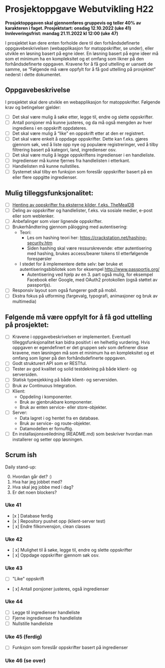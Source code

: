 # Prosjektoppgave Webutvikling H22

**Prosjektoppgaven skal gjennomføres gruppevis og teller 40% av karakteren i faget.
Prosjektstart: onsdag 12.10.2022 (uke 41)
Innleveringsfrist: mandag 21.11.2022 kl 12:00 (uke 47)**

I prosjektet kan dere enten forholde dere til den forhåndsdefinerte oppgavebeskrivelsen
(webapplikasjon for matoppskrifter, se under), eller utvikle en løsning basert på egne ideer. En
løsning basert på egne ideer må som et minimum ha en kompleksitet og et omfang som likner
på den forhåndsdefinerte oppgaven. Kravene for å få god uttelling er uansett de samme, se
“Følgende må være oppfylt for å få god uttelling på prosjektet” nederst i dette dokumentet.

## Oppgavebeskrivelse

I prosjektet skal dere utvikle en webapplikasjon for matoppskrifter. Følgende krav og betingelser
gjelder:

-   [ ] Det skal være mulig å søke etter, legge til, endre og slette oppskrifter.
-   [ ] Antall porsjoner må kunne justeres, og da må også mengden av hver ingrediens i en oppskrift oppdateres.
-   [ ] Det skal være mulig å “like” en oppskrift etter at den er registrert.
-   [ ] Det skal være enkelt å oppdage oppskrifter. Dette kan f.eks. gjøres gjennom søk, ved å liste opp nye og populære registreringer, ved å tilby filtrering basert på kategori, land, ingredienser osv.
-   [ ] Det skal være mulig å legge oppskriftens ingredienser i en handleliste.
-   [ ] Ingredienser må kunne fjernes fra handlelisten i etterkant.
-   [ ] Handlelisten må kunne nullstilles.
-   [ ] Systemet skal tilby en funksjon som foreslår oppskrifter basert på en eller flere oppgitte ingredienser.

## Mulig tilleggsfunksjonalitet:

-   [ ] [Henting av oppskrifter fra eksterne kilder, f.eks. TheMealDB](https://www.themealdb.com/api.php)
-   [ ] Deling av oppskrifter og handlelister, f.eks. via sosiale medier, e-post eller som weblenker.
-   [ ] Anbefalinger som viser lignende oppskrifter.
-   [ ] Brukerhåndtering gjennom pålogging med autentisering:
    -   Teori:
        -   Les om hashing teori her: https://crackstation.net/hashing-security.htm
        -   Siden hashing skal være ressurskrevende: etter autentisering med hashing, brukes access/bearer tokens til etterfølgende forespørsler
    -   I stedet for å implementere dette selv: bør bruke et autentiseringsbibliotek som for eksempel http://www.passportjs.org/
        -   Autentisering ved hjelp av en 3. part også mulig, for eksempel Facebook eller Google, med OAuth2 protokollen (også støttet av passportjs).
-   [ ] Responsiv layout som også fungerer godt på mobil.
-   [ ] Ekstra fokus på utforming (fargevalg, typografi, animasjoner og bruk av multimedia)

## Følgende må være oppfylt for å få god uttelling på prosjektet:

-   [ ] Kravene i oppgavebeskrivelsen er implementert. Eventuell tilleggsfunksjonalitet kan bidra positivt i en helhetlig vurdering. Hvis oppgaven er egendefinert er det gruppen selv som definerer disse kravene, men løsningen må som et minimum ha en kompleksitet og et omfang som ligner på den forhåndsdefinerte oppgaven.
-   [ ] Godt strukturert API som er RESTful.
-   [ ] Tester av god kvalitet og solid testdekning på både klient- og serversiden.
-   [ ] Statisk typesjekking på både klient- og serversiden.
-   [ ] Bruk av Continuous Integration.
-   [ ] Klient:
    -   Oppdeling i komponenter.
    -   Bruk av gjenbrukbare komponenter.
    -   Bruk av enten service- eller store-objekter.
-   [ ] Server:
    -   Data lagret i og hentet fra en database.
    -   Bruk av service- og route-objekter.
    -   Datamodellen er fornuftig.
-   [ ] En installasjonsveiledning (README.md) som beskriver hvordan man installerer og setter opp løsningen.

## Scrum ish

Daily stand-up:

0. Hvordan går det? :)
1. Hva har jeg jobbet med?
2. Hva skal jeg jobbe med i dag?
3. Er det noen blockers?

### Uke 41

-   [x ] Database ferdig
-   [x ] Repository pushet opp (klient-server test)
-   [ x] Endre filkonvensjon, clean classes

### Uke 42

-   [ x] Mulighet til å søke, legge til, endre og slette oppskrifter
-   [ x] Oppdage oppskrifter gjennom søk osv.

### Uke 43

-   [ ] "Like" oppskrift
-   [ x] Antall porsjoner justeres, også ingredienser

### Uke 44

-   [ ] Legge til ingredienser handleliste
-   [ ] Fjerne ingredienser fra handleliste
-   [ ] Nullstille handleliste

### Uke 45 (ferdig)

-   [ ] Funksjon som foreslår oppskrifter basert på ingredienser

### Uke 46 (se over)
